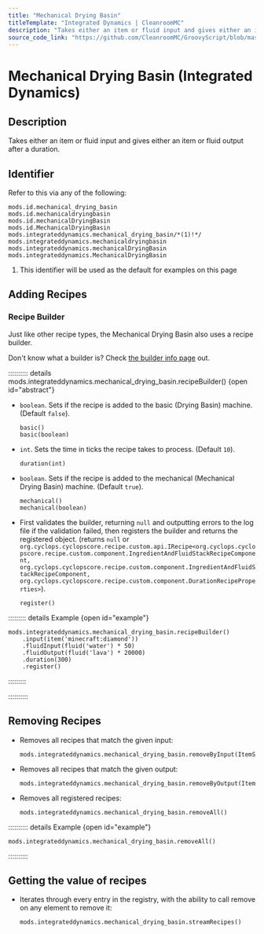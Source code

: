 ```yaml
---
title: "Mechanical Drying Basin"
titleTemplate: "Integrated Dynamics | CleanroomMC"
description: "Takes either an item or fluid input and gives either an item or fluid output after a duration."
source_code_link: "https://github.com/CleanroomMC/GroovyScript/blob/master/src/main/java/com/cleanroommc/groovyscript/compat/mods/integrateddynamics/MechanicalDryingBasin.java"
---
```


# Mechanical Drying Basin (Integrated Dynamics)

## Description

Takes either an item or fluid input and gives either an item or fluid output after a duration.

## Identifier

Refer to this via any of the following:

```groovy:no-line-numbers {5}
mods.id.mechanical_drying_basin
mods.id.mechanicaldryingbasin
mods.id.mechanicalDryingBasin
mods.id.MechanicalDryingBasin
mods.integrateddynamics.mechanical_drying_basin/*(1)!*/
mods.integrateddynamics.mechanicaldryingbasin
mods.integrateddynamics.mechanicalDryingBasin
mods.integrateddynamics.MechanicalDryingBasin
```

1. This identifier will be used as the default for examples on this page

## Adding Recipes

### Recipe Builder

Just like other recipe types, the Mechanical Drying Basin also uses a recipe builder.

Don't know what a builder is? Check [the builder info page](../../../groovy/builder.md) out.

:::::::::: details mods.integrateddynamics.mechanical_drying_basin.recipeBuilder() {open id="abstract"}
- `boolean`. Sets if the recipe is added to the basic (Drying Basin) machine. (Default `false`).

    ```groovy:no-line-numbers
    basic()
    basic(boolean)
    ```

- `int`. Sets the time in ticks the recipe takes to process. (Default `10`).

    ```groovy:no-line-numbers
    duration(int)
    ```

- `boolean`. Sets if the recipe is added to the mechanical (Mechanical Drying Basin) machine. (Default `true`).

    ```groovy:no-line-numbers
    mechanical()
    mechanical(boolean)
    ```

- First validates the builder, returning `null` and outputting errors to the log file if the validation failed, then registers the builder and returns the registered object. (returns `null` or `org.cyclops.cyclopscore.recipe.custom.api.IRecipe<org.cyclops.cyclopscore.recipe.custom.component.IngredientAndFluidStackRecipeComponent, org.cyclops.cyclopscore.recipe.custom.component.IngredientAndFluidStackRecipeComponent, org.cyclops.cyclopscore.recipe.custom.component.DurationRecipeProperties>`).

    ```groovy:no-line-numbers
    register()
    ```

::::::::: details Example {open id="example"}
```groovy:no-line-numbers
mods.integrateddynamics.mechanical_drying_basin.recipeBuilder()
    .input(item('minecraft:diamond'))
    .fluidInput(fluid('water') * 50)
    .fluidOutput(fluid('lava') * 20000)
    .duration(300)
    .register()
```

:::::::::

::::::::::

## Removing Recipes

- Removes all recipes that match the given input:

    ```groovy:no-line-numbers
    mods.integrateddynamics.mechanical_drying_basin.removeByInput(ItemStack)
    ```

- Removes all recipes that match the given output:

    ```groovy:no-line-numbers
    mods.integrateddynamics.mechanical_drying_basin.removeByOutput(ItemStack)
    ```

- Removes all registered recipes:

    ```groovy:no-line-numbers
    mods.integrateddynamics.mechanical_drying_basin.removeAll()
    ```

:::::::::: details Example {open id="example"}
```groovy:no-line-numbers
mods.integrateddynamics.mechanical_drying_basin.removeAll()
```

::::::::::

## Getting the value of recipes

- Iterates through every entry in the registry, with the ability to call remove on any element to remove it:

    ```groovy:no-line-numbers
    mods.integrateddynamics.mechanical_drying_basin.streamRecipes()
    ```
